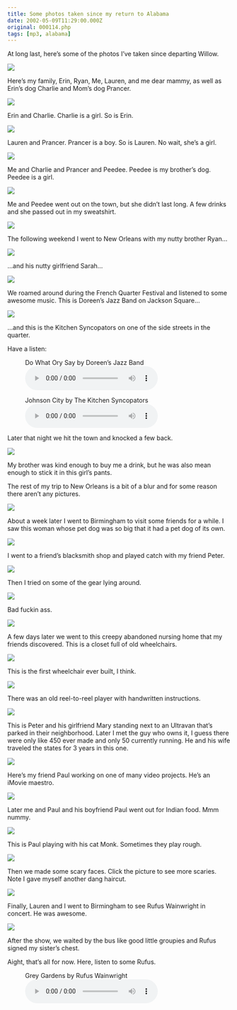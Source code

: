 ```yaml
---
title: Some photos taken since my return to Alabama
date: 2002-05-09T11:29:00.000Z
original: 000114.php
tags: [mp3, alabama]
---
```


At long last, here’s some of the photos I’ve taken since departing Willow.

<p class="polaroid"><img src="./family.jpg" /></p>
Here’s my family, Erin, Ryan, Me, Lauren, and me dear mammy, as well as Erin’s dog Charlie and Mom’s dog Prancer.

<p class="polaroid"><img src="./erin-charlie.jpg" /></p>
Erin and Charlie. Charlie is a girl. So is Erin.

<p class="polaroid"><img src="./lauren-prancer.jpg" /></p>
Lauren and Prancer. Prancer is a boy. So is Lauren. No wait, she’s a girl.

<p class="polaroid"><img src="./dogs.jpg" /></p>
Me and Charlie and Prancer and Peedee. Peedee is my brother’s dog. Peedee is a girl.

<p class="polaroid"><img src="./peedee-passed-out.jpg" /></p>
Me and Peedee went out on the town, but she didn’t last long. A few drinks and she passed out in my sweatshirt.

<p class="polaroid"><img src="./neworleans-ryan.jpg" /></p>
The following weekend I went to New Orleans with my nutty brother Ryan…

<p class="polaroid"><img src="./neworleans-sarah.jpg" /></p>
…and his nutty girlfriend Sarah…

<p class="polaroid"><img src="./neworleans-jazz.jpg" /></p>
We roamed around during the French Quarter Festival and listened to some awesome music. This is Doreen’s Jazz Band on Jackson Square…

<p class="polaroid"><img src="./kitchensyncopators.jpg" /></p>
…and this is the Kitchen Syncopators on one of the side streets in the quarter.

Have a listen:

<figure>
  <figcaption>Do What Ory Say by Doreen’s Jazz Band</figcaption>
  <audio controls src="./doreensjazzband-dowhatorysay.mp3" />
</figure>

<figure>
  <figcaption>Johnson City by The Kitchen Syncopators</figcaption>
  <audio controls src="./kitchensyncopators-johnsoncity.mp3" />
</figure>

Later that night we hit the town and knocked a few back.

<p class="polaroid"><img src="./doinashot.jpg" /></p>
My brother was kind enough to buy me a drink, but he was also mean enough to stick it in this girl’s pants.

The rest of my trip to New Orleans is a bit of a blur and for some reason there aren’t any pictures.

<p class="polaroid"><img src="./bigdog.jpg" /></p>
About a week later I went to Birmingham to visit some friends for a while. I saw this woman whose pet dog was so big that it had a pet dog of its own.

<p class="polaroid"><img src="./petercatch.jpg" /></p>
I went to a friend’s blacksmith shop and played catch with my friend Peter.

<p class="polaroid"><img src="./weldinggear.jpg" /></p>
Then I tried on some of the gear lying around.

<p class="polaroid"><img src="./aviators.jpg" /></p>
Bad fuckin ass.

<p class="polaroid"><img src="./nursinghome-wheelchairs.jpg" /></p>
A few days later we went to this creepy abandoned nursing home that my friends discovered. This is a closet full of old wheelchairs.

<p class="polaroid"><img src="./nursinghome-lonechair.jpg" /></p>
This is the first wheelchair ever built, I think.

<p class="polaroid"><img src="./nursinghome-reeltoreel.jpg" /></p>
There was an old reel-to-reel player with handwritten instructions.

<p class="polaroid"><img src="./ultravan.jpg" /></p>
This is Peter and his girlfriend Mary standing next to an Ultravan that’s parked in their neighborhood. Later I met the guy who owns it, I guess there were only like 450 ever made and only 50 currently running. He and his wife traveled the states for 3 years in this one.

<p class="polaroid"><img src="./paul-video.jpg" /></p>
Here’s my friend Paul working on one of many video projects. He’s an iMovie maestro.

<p class="polaroid"><img src="./mepaulpaul.jpg" /></p>
Later me and Paul and his boyfriend Paul went out for Indian food. Mmm nummy.

<p class="polaroid"><img src="./paulmonk.jpg" /></p>
This is Paul playing with his cat Monk. Sometimes they play rough.

<p class="polaroid"><img src="./scaryfaces-0.jpg" /></p>
Then we made some scary faces. Click the picture to see more scaries. Note I gave myself another dang haircut.

<p class="polaroid"><img src="./rufus.jpg" /></p>
Finally, Lauren and I went to Birmingham to see Rufus Wainwright in concert. He was awesome.

<p class="polaroid"><img src="./rufusautograph.jpg" /></p>
After the show, we waited by the bus like good little groupies and Rufus signed my sister’s chest.

Aight, that’s all for now. Here, listen to some Rufus.

<figure>
  <figcaption>Grey Gardens by Rufus Wainwright</figcaption>
  <audio controls src="./rufuswainwright-greygardens.mp3" />
</figure>
